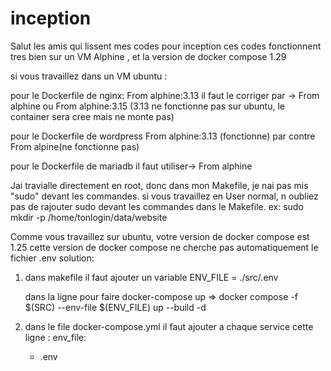 # inception
Salut les amis qui lissent mes codes pour inception
ces codes fonctionnent tres bien sur un VM Alphine , et la version de docker compose 1.29

si vous travaillez dans un VM ubuntu :

pour le Dockerfile de nginx:
From alphine:3.13 il faut le corriger par -> From alphine ou From alphine:3.15 (3.13 ne fonctionne pas sur ubuntu, le container sera cree mais ne monte pas)

pour le Dockerfile de wordpress
From alphine:3.13 (fonctionne) par contre From alpine(ne fonctionne pas) 

pour le Dockerfile de mariadb 
il faut utiliser-> From alphine

Jai travialle directement en root, donc dans mon Makefile, je nai pas mis "sudo" devant les commandes.
si vous travaillez en User normal, n oubliez pas de rajouter sudo devant les commandes dans le Makefile.
  ex: sudo mkdir -p /home/tonlogin/data/website

Comme vous travaillez sur ubuntu, votre version de docker compose est 1.25
cette version de docker compose ne cherche pas automatiquement le fichier .env
solution:
1. dans makefile 
   il faut ajouter un variable 
   ENV_FILE = ./src/.env
   
   dans la ligne pour faire docker-compose up
   => docker compose -f $(SRC) --env-file $(ENV_FILE) up --build -d

2. dans le file docker-compose.yml
   il faut ajouter a chaque service cette ligne : 
     env_file:
     - .env


